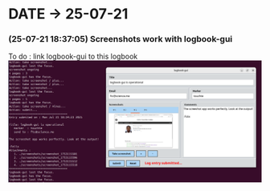 # DATE → 25-07-21

### (25-07-21 18:37:05) Screenshots work with logbook-gui 
To do : link logbook-gui to this logbook 
![25-07-21-18-37-05.png](./img/25-07-21/25-07-21-18-37-05.png) 


